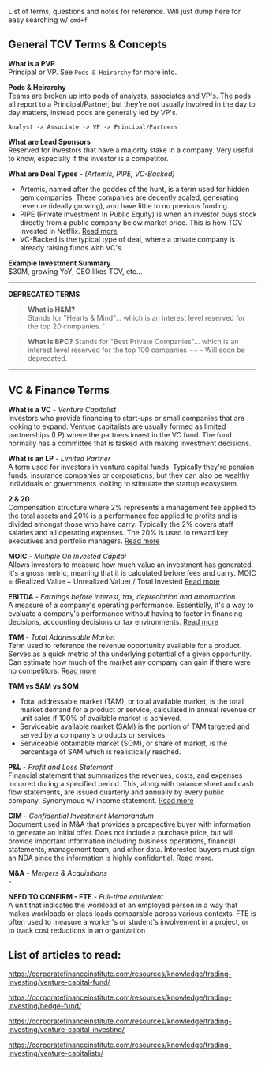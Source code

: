 List of terms, questions and notes for reference. Will just dump here for easy searching w/ `cmd+f`


## General TCV Terms & Concepts  
**What is a PVP**  
Principal or VP. See `Pods & Heirarchy` for more info.

**Pods & Heirarchy**  
Teams are broken up into pods of analysts, associates and VP's. The pods all report to a Principal/Partner, but
they're not usually involved in the day to day matters, instead pods are generally led by VP's.

`Analyst -> Associate -> VP -> Principal/Partners`


**What are Lead Sponsors**  
Reserved for investors that have a majority stake in a company.
Very useful to know, especially if the investor is a competitor.


**What are Deal Types** - _(Artemis, PIPE, VC-Backed)_
- Artemis, named after the goddes of the hunt, is a term used for hidden gem companies. These companies are decently scaled, generating revenue (ideally growing), and have little to no previous funding.
- PIPE (Private Investment In Public Equity) is when an investor buys stock directly from a public company below market price. This is how TCV invested in Netflix. [Read more](https://www.investopedia.com/terms/p/pipe.asp)
- VC-Backed is the typical type of deal, where a private company is already raising funds with VC's.


**Example Investment Summary**  
$30M, growing YoY, CEO likes TCV, etc…


---
**DEPRECATED TERMS**  
> **What is H&M?**  
Stands for "Hearts & Mind"... which is an interest level reserved for the top 20 companies.
`

>**What is BPC?**
Stands for "Best Private Companies"... which is an interest level reserved for the top 100 companies.~~ - Will soon be deprecated.

---

## VC & Finance Terms  
**What is a VC** - _Venture Capitalist_  
Investors who provide financing to start-ups or small companies that are looking to expand. Venture capitalists are usually formed as limited partnerships (LP) where the partners invest in the VC fund. The fund normally has a committee that is tasked with making investment decisions.

**What is an LP**  - _Limited Partner_  
A term used for investors in venture capital funds. Typically they're pension funds, insurance companies or corporations, but they can also be wealthy individuals or governments looking to stimulate the startup ecosystem. 

**2 & 20**  
Compensation structure where 2% represents a management fee applied to the total assets and
20% is a performance fee applied to profits and is divided amongst those who have carry. 
Typically the 2% covers staff salaries and all operating expenses. The 20% is used to reward key
executives and portfolio managers. [Read more](https://corporatefinanceinstitute.com/resources/knowledge/trading-investing/2-and-20-hedge-fund-fees/)


**MOIC** - _Multiple On Invested Capital_  
Allows investors to measure how much value an investment has generated. It's a gross metric, meaning that
it is calculated before fees and carry.  MOIC = (Realized Value + Unrealized Value) / Total Invested
[Read more](https://www.cobaltlp.com/blog/moic-private-equity/)


**EBITDA** - _Earnings before interest, tax, depreciation and amortization_  
A measure of a company's operating performance. Essentially, it's a way to evaluate a company's 
performance without having to factor in financing decisions, accounting decisions or tax environments.
[Read more](https://investinganswers.com/dictionary/e/earnings-interest-tax-depreciation-and-amortizatio)


**TAM** - _Total Addressable Market_  
Term used to reference the revenue opportunity available for a product. Serves as a quick metric of the 
underlying potential of a given opportunity. Can estimate how much of the market any company can gain if
there were no competitors. [Read more](https://en.wikipedia.org/wiki/Total_addressable_market)


**TAM vs SAM vs SOM**  
- Total addressable market (TAM), or total available market, is the total market demand for a product or service, calculated in annual revenue or unit sales if 100% of available market is achieved.
- Serviceable available market (SAM) is the portion of TAM targeted and served by a company's products or services.
- Serviceable obtainable market (SOM), or share of market, is the percentage of SAM which is realistically reached.


**P&L** - _Profit and Loss Statement_  
Financial statement that summarizes the revenues, costs, and expenses incurred during a specified period. This, along with balance sheet and cash flow statements, are issued quarterly and annually by every public company. Synonymous w/ income statement. [Read more](https://www.investopedia.com/terms/p/plstatement.asp)

**CIM** - _Confidential Investment Memorandum_  
Document used in M&A that provides a prospective buyer with information to generate an initial offer. Does not include a purchase price, but will provide important information including business operations, financial statements, management team, and other data. Interested buyers must sign an NDA since the information is highly confidential. [Read more.](https://corporatefinanceinstitute.com/resources/templates/word-templates-transactions/cim-confidential-information-memorandum/)


**M&A** - _Mergers & Acquisitions_  
_-_


**NEED TO CONFIRM - FTE** - _Full-time equivalent_  
A unit that indicates the workload of an employed person in a way that makes workloads or class loads comparable across various contexts. FTE is often used to measure a worker's or student's involvement in a project, or to track cost reductions in an organization


## List of articles to read:  

https://corporatefinanceinstitute.com/resources/knowledge/trading-investing/venture-capital-fund/

https://corporatefinanceinstitute.com/resources/knowledge/trading-investing/hedge-fund/

https://corporatefinanceinstitute.com/resources/knowledge/trading-investing/venture-capital-investing/

https://corporatefinanceinstitute.com/resources/knowledge/trading-investing/venture-capitalists/
